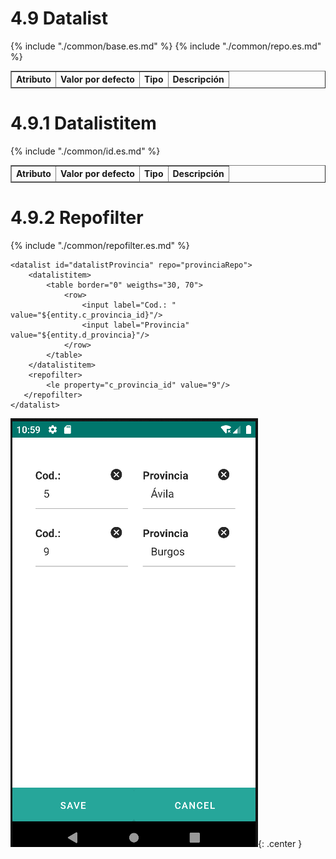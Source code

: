 # 4.9 Datalist
<table border="1">
    <thead>
        <tr>
            <th colspan="2">Atributo</th>
            <th>Valor por defecto</th>
            <th>Tipo</th>
            <th>Descripción</th>
         </tr>
    </thead>
    <tbody>
        {% include "./common/base.es.md" %}
        {% include "./common/repo.es.md" %}
    </tbody>
</table>

# 4.9.1 Datalistitem
<table border="1">
    <thead>
        <tr>
            <th colspan="2">Atributo</th>
            <th>Valor por defecto</th>
            <th>Tipo</th>
            <th>Descripción</th>
         </tr>
    </thead>
    <tbody>
         {% include "./common/id.es.md" %}
    </tbody>
</table>

# 4.9.2 Repofilter
{% include "./common/repofilter.es.md" %}

    <datalist id="datalistProvincia" repo="provinciaRepo">
        <datalistitem>
            <table border="0" weigths="30, 70">
                <row>
                    <input label="Cod.: " value="${entity.c_provincia_id}"/>
                    <input label="Provincia" value="${entity.d_provincia}"/>
                </row>
            </table>
        </datalistitem>
        <repofilter>
            <le property="c_provincia_id" value="9"/>
       </repofilter>
    </datalist>

![Imagen 1](../img/datalist.png){: .center }

